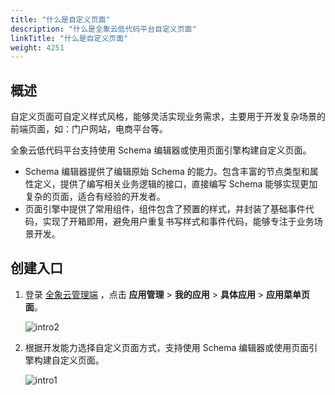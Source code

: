 ```yaml
---
title: "什么是自定义页面"
description: "什么是全象云低代码平台自定义页面"
linkTitle: "什么是自定义页面"
weight: 4251
---
```


## 概述

自定义页面可自定义样式风格，能够灵活实现业务需求，主要用于开发复杂场景的前端页面，如：门户网站，电商平台等。

全象云低代码平台支持使用 Schema 编辑器或使用页面引擎构建自定义页面。

- Schema 编辑器提供了编辑原始 Schema 的能力。包含丰富的节点类型和属性定义，提供了编写相关业务逻辑的接口，直接编写 Schema 能够实现更加复杂的页面，适合有经验的开发者。
- 页面引擎中提供了常用组件，组件包含了预置的样式，并封装了基础事件代码，实现了开箱即用，避免用户重复书写样式和事件代码，能够专注于业务场景开发。




## 创建入口

1. 登录 [全象云管理端](https://portal.quanxiang.dev/) ，点击 **应用管理** > **我的应用** > **具体应用** > **应用菜单页面**。

   ![intro2](/images/manual/custom/intro2.png)

2. 根据开发能力选择自定义页面方式，支持使用 Schema 编辑器或使用页面引擎构建自定义页面。

   ![intro1](/images/manual/custom/intro1.png)



